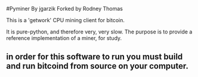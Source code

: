 #Pyminer
By jgarzik
Forked by Rodney Thomas

This is a 'getwork' CPU mining client for bitcoin.

It is pure-python, and therefore very, very slow.  The purpose is to
provide a reference implementation of a miner, for study.

## in order for this software to run you must build and run bitcoind from source on your computer.  
